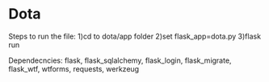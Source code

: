 # Dota

Steps to run the file:
1)cd to dota/app folder
2)set flask_app=dota.py
3)flask run

Dependecncies:
flask, 
flask_sqlalchemy,
flask_login,
flask_migrate,
flask_wtf,
 wtforms,
requests,
werkzeug
